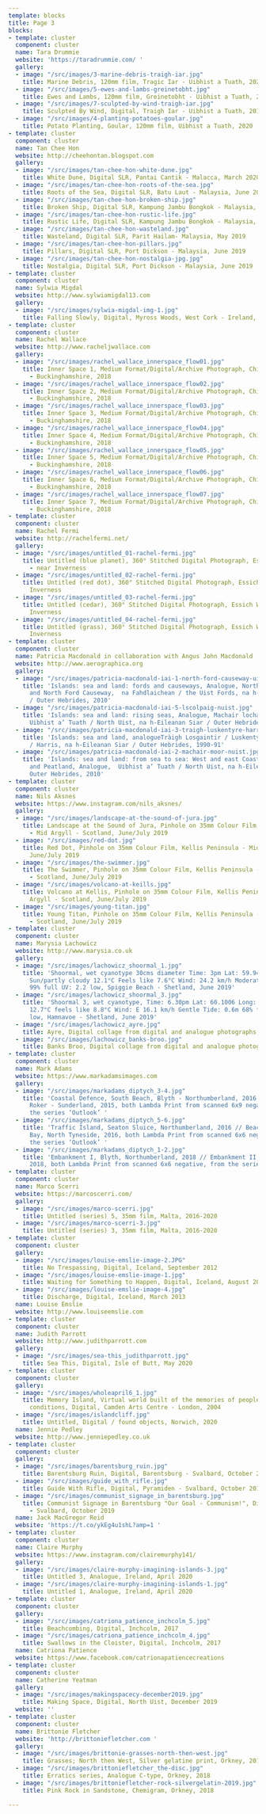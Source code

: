 ```yaml
---
template: blocks
title: Page 3
blocks:
- template: cluster
  component: cluster
  name: Tara Drummie
  website: 'https://taradrummie.com/ '
  gallery:
  - image: "/src/images/3-marine-debris-traigh-iar.jpg"
    title: Marine Debris, 120mm film, Tragic Iar - Uibhist a Tuath, 2020
  - image: "/src/images/5-ewes-and-lambs-greinetobht.jpg"
    title: Ewes and Lambs, 120mm film, Greinetobht - Uibhist a Tuath, 2020
  - image: "/src/images/7-sculpted-by-wind-traigh-iar.jpg"
    title: Sculpted By Wind, Digital, Traigh Iar - Uibhist a Tuath, 2019
  - image: "/src/images/4-planting-potatoes-goular.jpg"
    title: Potato Planting, Goular, 120mm film, Uibhist a Tuath, 2020
- template: cluster
  component: cluster
  name: Tan Chee Hon
  website: http://cheehontan.blogspot.com
  gallery:
  - image: "/src/images/tan-chee-hon-white-dune.jpg"
    title: White Dune, Digital SLR, Pantai Cantik - Malacca, March 2020
  - image: "/src/images/tan-chee-hon-roots-of-the-sea.jpg"
    title: Roots of the Sea, Digital SLR, Batu Laut - Malaysia, June 2020
  - image: "/src/images/tan-chee-hon-broken-ship.jpg"
    title: Broken Ship, Digital SLR, Kampung Jambu Bongkok - Malaysia, May 2019
  - image: "/src/images/tan-chee-hon-rustic-life.jpg"
    title: Rustic Life, Digital SLR, Kampung Jambu Bongkok - Malaysia, May 2019
  - image: "/src/images/tan-chee-hon-wasteland.jpg"
    title: Wasteland, Digital SLR, Parit Hailam- Malaysia, May 2019
  - image: "/src/images/tan-chee-hon-pillars.jpg"
    title: Pillars, Digital SLR, Port Dickson - Malaysia, June 2019
  - image: "/src/images/tan-chee-hon-nostalgia-jpg.jpg"
    title: Nostalgia, Digital SLR, Port Dickson - Malaysia, June 2019
- template: cluster
  component: cluster
  name: Sylwia Migdal
  website: http://www.sylwiamigdal13.com
  gallery:
  - image: "/src/images/sylwia-migdal-img-1.jpg"
    title: Falling Slowly, Digital, Myross Woods, West Cork - Ireland, March 2020
- template: cluster
  component: cluster
  name: Rachel Wallace
  website: http://www.racheljwallace.com
  gallery:
  - image: "/src/images/rachel_wallace_innerspace_flow01.jpg"
    title: Inner Space 1, Medium Format/Digital/Archive Photograph, Chiltern Hills
      - Buckinghamshire, 2018
  - image: "/src/images/rachel_wallace_innerspace_flow02.jpg"
    title: Inner Space 2, Medium Format/Digital/Archive Photograph, Chiltern Hills
      - Buckinghamshire, 2018
  - image: "/src/images/rachel_wallace_innerspace_flow03.jpg"
    title: Inner Space 3, Medium Format/Digital/Archive Photograph, Chiltern Hills
      - Buckinghamshire, 2018
  - image: "/src/images/rachel_wallace_innerspace_flow04.jpg"
    title: Inner Space 4, Medium Format/Digital/Archive Photograph, Chiltern Hills
      - Buckinghamshire, 2018
  - image: "/src/images/rachel_wallace_innerspace_flow05.jpg"
    title: Inner Space 5, Medium Format/Digital/Archive Photograph, Chiltern Hills
      - Buckinghamshire, 2018
  - image: "/src/images/rachel_wallace_innerspace_flow06.jpg"
    title: Inner Space 6, Medium Format/Digital/Archive Photograph, Chiltern Hills
      - Buckinghamshire, 2018
  - image: "/src/images/rachel_wallace_innerspace_flow07.jpg"
    title: Inner Space 7, Medium Format/Digital/Archive Photograph, Chiltern Hills
      - Buckinghamshire, 2018
- template: cluster
  component: cluster
  name: Rachel Fermi
  website: http://rachelfermi.net/
  gallery:
  - image: "/src/images/untitled_01-rachel-fermi.jpg"
    title: Untitled (blue planet), 360° Stitched Digital Photograph, Essich Woods
      - near Inverness
  - image: "/src/images/untitled_02-rachel-fermi.jpg"
    title: Untitled (red dot), 360° Stitched Digital Photograph, Essich Woods - near
      Inverness
  - image: "/src/images/untitled_03-rachel-fermi.jpg"
    title: Untitled (cedar), 360° Stitched Digital Photograph, Essich Woods - near
      Inverness
  - image: "/src/images/untitled_04-rachel-fermi.jpg"
    title: Untitled (grass), 360° Stitched Digital Photograph, Essich Woods - near
      Inverness
- template: cluster
  component: cluster
  name: Patricia Macdonald in collaboration with Angus John Macdonald
  website: http://www.aerographica.org
  gallery:
  - image: "/src/images/patricia-macdonald-iai-1-north-ford-causeway-uist.jpg"
    title: 'Islands: sea and land: fords and causeways, Analogue, Northern Channel
      and North Ford Causeway,  na Fahdlaichean / the Uist Fords, na h-Eileanan Siar
      / Outer Hebrides, 2010'
  - image: "/src/images/patricia-macdonald-iai-5-lscolpaig-nuist.jpg"
    title: 'Islands: sea and land: rising seas, Analogue, Machair lochan, Loch Scolpaig,
      Uibhist a’ Tuath / North Uist, na h-Eileanan Siar / Outer Hebrides, 1990-91'
  - image: "/src/images/patricia-macdonald-iai-3-traigh-luskentyre-harris.jpg"
    title: 'Islands: sea and land, analogueTràigh Losgaintir / Luskentyre, na Hearadh
      / Harris, na h-Eileanan Siar / Outer Hebrides, 1990-91'
  - image: "/src/images/patricia-macdonald-iai-2-machair-moor-nuist.jpg"
    title: 'Islands: sea and land: from sea to sea: West and east Coasts: Machair
      and Peatland, Analogue,  Uibhist a’ Tuath / North Uist, na h-Eileanan Siar /
      Outer Hebrides, 2010'
- template: cluster
  component: cluster
  name: Nils Aksnes
  website: https://www.instagram.com/nils_aksnes/
  gallery:
  - image: "/src/images/landscape-at-the-sound-of-jura.jpg"
    title: Landscape at the Sound of Jura, Pinhole on 35mm Colour Film, Kellis Peninsula
      - Mid Argyll - Scotland, June/July 2019
  - image: "/src/images/red-dot.jpg"
    title: Red Dot, Pinhole on 35mm Colour Film, Kellis Peninsula - Mid Argyll - Scotland,
      June/July 2019
  - image: "/src/images/the-swimmer.jpg"
    title: The Swimmer, Pinhole on 35mm Colour Film, Kellis Peninsula - Mid Argyll
      - Scotland, June/July 2019
  - image: "/src/images/volcano-at-keills.jpg"
    title: Volcano at Kellis, Pinhole on 35mm Colour Film, Kellis Peninsula - Mid
      Argyll - Scotland, June/July 2019
  - image: "/src/images/young-titan.jpg"
    title: Young Titan, Pinhole on 35mm Colour Film, Kellis Peninsula - Mid Argyll
      - Scotland, June/July 2019
- template: cluster
  component: cluster
  name: Marysia Lachowicz
  website: http://www.marysia.co.uk
  gallery:
  - image: "/src/images/lachowicz_shoormal_1.jpg"
    title: 'Shoormal, wet cyanotype 30cms diameter Time: 3pm Lat: 59.9461 Long: -1.3409
      Sun/partly cloudy 12.1°C Feels like 7.6°C Wind: 24.2 km/h Moderate Tide: 0.7m
      99% full UV: 2.2 low, Spiggie Beach - Shetland, June 2019'
  - image: "/src/images/lachowicz_shoormal_3.jpg"
    title: 'Shoormal 3, wet cyanotype, Time: 6.30pm Lat: 60.1006 Long: -1.3276 Sunny
      12.7°C feels like 8.8°C Wind: E 16.1 km/h Gentle Tide: 0.6m 68% full UV: 1.5
      low, Hamnavoe - Shetland, June 2019'
  - image: "/src/images/lachowicz_ayre.jpg"
    title: Ayre, Digital collage from digital and analogue photographs, 2019
  - image: "/src/images/lachowicz_banks-broo.jpg"
    title: Banks Broo, Digital collage from digital and analogue photographs, 2019
- template: cluster
  component: cluster
  name: Mark Adams
  website: https://www.markadamsimages.com
  gallery:
  - image: "/src/images/markadams_diptych_3-4.jpg"
    title: 'Coastal Defence, South Beach, Blyth - Northumberland, 2016 // Beachfront,
      Roker - Sunderland, 2015, both Lambda Print from scanned 6x9 negative, from
      the series ‘Outlook’ '
  - image: "/src/images/markadams_diptych_5-6.jpg"
    title: 'Traffic Island, Seaton Sluice, Northumberland, 2016 // Beachfront, Whitley
      Bay, North Tyneside, 2016, both Lambda Print from scanned 6x6 negative, from
      the series ‘Outlook’ '
  - image: "/src/images/markadams_diptych_1-2.jpg"
    title: 'Embankment I, Blyth, Northumberland, 2018 // Embankment II, North Tyneside,
      2018, both Lambda Print from scanned 6x6 negative, from the series ‘Outlook’ '
- template: cluster
  component: cluster
  name: Marco Scerri
  website: https://marcoscerri.com/
  gallery:
  - image: "/src/images/marco-scerri.jpg"
    title: Untitled (series) 5, 35mm film, Malta, 2016-2020
  - image: "/src/images/marco-scerri-3.jpg"
    title: Untitled (series) 3, 35mm film, Malta, 2016-2020
- template: cluster
  component: cluster
  gallery:
  - image: "/src/images/louise-emslie-image-2.JPG"
    title: No Trespassing, Digital, Iceland, September 2012
  - image: "/src/images/louise-emslie-image-1.jpg"
    title: Waiting for Something to Happen, Digital, Iceland, August 2011
  - image: "/src/images/louise-emslie-image-4.jpg"
    title: Discharge, Digital, Iceland, March 2013
  name: Louise Emslie
  website: http://www.louiseemslie.com
- template: cluster
  component: cluster
  name: Judith Parrott
  website: http://www.judithparrott.com
  gallery:
  - image: "/src/images/sea-this_judithparrott.jpg"
    title: Sea This, Digital, Isle of Butt, May 2020
- template: cluster
  component: cluster
  gallery:
  - image: "/src/images/wholeapril6_1.jpg"
    title: Memory Island, Virtual world built of the memories of people with neurological
      conditions, Digital, Camden Arts Centre - London, 2004
  - image: "/src/images/islandcliff.jpg"
    title: Untitled, Digital / found objects, Norwich, 2020
  name: Jennie Pedley
  website: http://www.jenniepedley.co.uk
- template: cluster
  component: cluster
  gallery:
  - image: "/src/images/barentsburg_ruin.jpg"
    title: Barentsburg Ruin, Digital, Barentsburg - Svalbard, October 2019
  - image: "/src/images/guide_with_rifle.jpg"
    title: Guide With Rifle, Digital, Pyramiden - Svalbard, October 2019
  - image: "/src/images/communist_signage_in_barentsburg.jpg"
    title: Communist Signage in Barentsburg "Our Goal - Communism!", Digital, Barentsburg
      - Svalbard, October 2019
  name: Jack MacGregor Reid
  website: 'https://t.co/ykEg4u1shL?amp=1 '
- template: cluster
  component: cluster
  name: Claire Murphy
  website: https://www.instagram.com/clairemurphy141/
  gallery:
  - image: "/src/images/claire-murphy-imagining-islands-3.jpg"
    title: Untitled 3, Analogue, Ireland, April 2020
  - image: "/src/images/claire-murphy-imagining-islands-1.jpg"
    title: Untitled 1, Analogue, Ireland, April 2020
- template: cluster
  component: cluster
  gallery:
  - image: "/src/images/catriona_patience_inchcolm_5.jpg"
    title: Beachcombing, Digital, Inchcolm, 2017
  - image: "/src/images/catriona_patience_inchcolm_4.jpg"
    title: Swallows in the Cloister, Digital, Inchcolm, 2017
  name: Catriona Patience
  website: https://www.facebook.com/catrionapatiencecreations
- template: cluster
  component: cluster
  name: Catherine Yeatman
  gallery:
  - image: "/src/images/makingspacecy-december2019.jpg"
    title: Making Space, Digital, North Uist, December 2019
  website: ''
- template: cluster
  component: cluster
  name: Brittonie Fletcher
  website: 'http://brittoniefletcher.com '
  gallery:
  - image: "/src/images/brittonie-grasses-north-then-west.jpg"
    title: Grasses; North then West, Silver gelatine print, Orkney, 2018
  - image: "/src/images/brittoniefletcher_the-disc.jpg"
    title: Erratics series, Analogue C-type, Orkney, 2018
  - image: "/src/images/brittoniefletcher-rock-silvergelatin-2019.jpg"
    title: Pink Rock in Sandstone, Chemigram, Orkney, 2018

---
```


